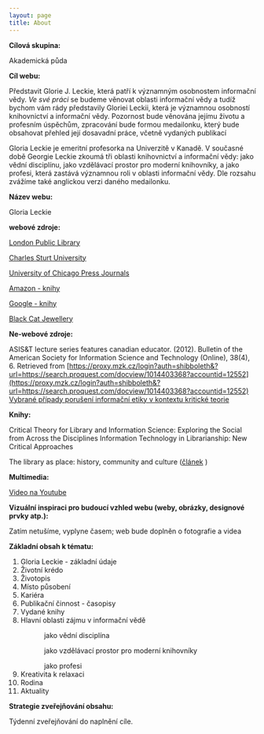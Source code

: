 ```yaml
---
layout: page
title: About
---
```


<strong>Cílová skupina:</strong>

Akademická půda

<strong>Cíl webu:</strong> 

Představit Glorie J. Leckie, která patří k významným osobnostem informační vědy.
*Ve své práci* se budeme věnovat oblasti informační vědy a tudíž bychom vám rády představily Gloriei Leckii, která je významnou osobností knihovnictví a informační vědy.
Pozornost bude věnována jejímu životu a profesním úspěchům, zpracování bude formou medailonku, který bude obsahovat přehled její dosavadní práce, včetně vydaných publikací

Gloria Leckie je emeritní profesorka na Univerzitě v Kanadě. V současné době Georgie Leckie zkoumá tři oblasti knihovnictví a informační vědy: jako vědní disciplínu, jako vzdělávací prostor pro moderní knihovníky, a jako profesi, která zastává významnou roli v oblasti informační vědy.
Dle rozsahu zvážíme také anglickou verzi daného medailonku.

<strong>Název webu:</strong> 

Gloria Leckie

<strong>webové zdroje:</strong>

[London Public Library](http://www.londonpubliclibrary.ca/story/new-library-board-chair-gloria-leckie)

[Charles Sturt University](https://arts-ed.csu.edu.au/schools/sis/research/seminars/leckie)

[University of Chicago Press Journals](http://www.journals.uchicago.edu/doi/abs/10.1086/519409)

[Amazon - knihy](https://www.amazon.ca/s/ref=dp_byline_sr_book_1?ie=UTF8&field-author=Gloria+J.+Leckie&search-alias=books-ca)

[Google - knihy](https://www.google.cz/search?tbm=bks&hl=cs&q=gloria+leckie)

[Black Cat Jewellery](http://www.blackcatjewellery.ca/)

<strong>Ne-webové zdroje:</strong>

ASIS&T lecture series features canadian educator. (2012). Bulletin of the American Society for Information Science and Technology (Online), 38(4), 6. Retrieved from [https://proxy.mzk.cz/login?auth=shibboleth&?url=https://search.proquest.com/docview/1014403368?accountid=12552](https://proxy.mzk.cz/login?auth=shibboleth&?url=https://search.proquest.com/docview/1014403368?accountid=12552)
[Vybrané případy porušení informační etiky v kontextu kritické teorie](https://is.muni.cz/th/413821/ff_b/Vybrane_pripady_poruseni_informacni_etiky_v_kontextu_kriticke_teorie.pdf)

<strong>Knihy:</strong>

Critical Theory for Library and Information Science: Exploring the Social from Across the Disciplines 
Information Technology in Librarianship: New Critical Approaches 

The library as place: history, community and culture ([článek](http://www.tandfonline.com/doi/pdf/10.1080/00049670.2007.10722400?needAccess=true) )

<strong>Multimedia:</strong>

[Video na Youtube](https://www.youtube.com/watch?v=bQVtdBx4L48&t=42s)

<strong>Vizuální inspiraci pro budoucí vzhled webu (weby, obrázky, designové prvky atp.):</strong>

Zatím netušíme, vyplyne časem; web bude doplněn o fotografie a videa

<strong>Základní obsah k tématu:</strong>
<ol>
<li>Gloria Leckie - základní údaje</li>
<li>Životní krédo</li>
<li>Životopis</li>
<li>Místo působení</li>
<li>Kariéra</li>
<li>Publikační činnost - časopisy</li>
<li>Vydané knihy</li>
<li>Hlavní oblasti zájmu v informační vědě</li>
<ol>
<ul>jako vědní disciplína</ul>
<ul>jako vzdělávací prostor pro moderní knihovníky</ul>
<ul>jako profesi</ul>
 </ol>
<li>Kreativita k relaxaci</li>
<li>Rodina</li>
<li>Aktuality</li>
</ol>

<strong>Strategie zveřejňování obsahu:</strong>

Týdenní zveřejňování do naplnění cíle. 

